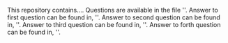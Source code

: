 This repository contains....
Questions are available in the file ''.
Answer to first question can be found in, ''.
Answer to second question can be found in, ''.
Answer to third question can be found in, ''.
Answer to forth question can be found in, ''.
